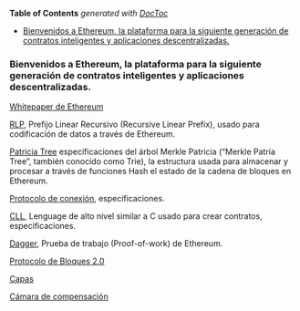 <!-- START doctoc generated TOC please keep comment here to allow auto update -->
<!-- DON'T EDIT THIS SECTION, INSTEAD RE-RUN doctoc TO UPDATE -->
**Table of Contents**  *generated with [DocToc](https://github.com/thlorenz/doctoc)*

- [Bienvenidos a Ethereum, la plataforma para la siguiente generación de contratos inteligentes y aplicaciones descentralizadas.](#bienvenidos-a-ethereum-la-plataforma-para-la-siguiente-generaci%C3%B3n-de-contratos-inteligentes-y-aplicaciones-descentralizadas)

<!-- END doctoc generated TOC please keep comment here to allow auto update -->

### Bienvenidos a Ethereum, la plataforma para la siguiente generación de contratos inteligentes y aplicaciones descentralizadas.

[Whitepaper de Ethereum](https://github.com/ethereum/wiki/wiki/%5BSpanish%5D-White-Paper.md)

[RLP](https://google.com), Prefijo Linear Recursivo (Recursive Linear Prefix), usado para codificación de datos a través de Ethereum.

[Patricia Tree](https://google.com) especificaciones del  árbol Merkle Patricia (“Merkle Patria Tree”, también conocido como Trie), la estructura usada para almacenar y procesar a través de funciones Hash el estado de la cadena de bloques en Ethereum.

[Protocolo de conexión](https://google.com), especificaciones.

[CLL](https://google.com), Lenguage de alto nivel similar a C usado para crear contratos, especificaciones.

[Dagger](https://google.com), Prueba de trabajo (Proof-of-work) de Ethereum.

[Protocolo de Bloques 2.0](https://google.com)

[Capas](https://google.com)

[Cámara de compensación](https://google.com)
